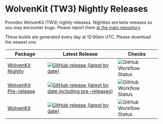 # WolvenKit (TW3) Nightly Releases
Provides WolvenKit (TW3) nightly releases. Nightlies are beta releases so you may encounter bugs. Please report them [at the main repository](https://github.com/WolvenKit/WolvenKit-7/issues). 

These builds are generated every day at 12:00am UTC. Please download the newest one.

| Package | Latest Release | Checks  |
| ------- | ------------ | ----------------- |
| [WolvenKit Nightly](https://github.com/WolvenKit/WolvenKit-7-nightly/releases/latest) | [![GitHub release (latest by date)](https://img.shields.io/github/v/release/WolvenKit/WolvenKit-7-nightly)](https://github.com/WolvenKit/WolvenKit-7-nightly/releases/latest) | ![GitHub Workflow Status](https://img.shields.io/github/actions/workflow/status/WolvenKit/WolvenKit/Nightly.yml) |
| [WolvenKit Pre-release](https://github.com/WolvenKit/WolvenKit-7/releases) | [![GitHub release (latest by date including pre-releases)](https://img.shields.io/github/v/release/WolvenKit/Wolvenkit-7?include_prereleases)](https://img.shields.io/github/v/release/WolvenKit/Wolvenkit-7?include_prereleases) | ![GitHub Workflow Status](https://img.shields.io/github/actions/workflow/status/WolvenKit/WolvenKit-7/main.yml) |
| [WolvenKit](https://github.com/WolvenKit/WolvenKit-7/releases/latest) | [![GitHub release (latest by date)](https://img.shields.io/github/v/release/WolvenKit/WolvenKit-7)](https://github.com/WolvenKit/WolvenKit-7/releases/latest) | ![GitHub Workflow Status](https://img.shields.io/github/actions/workflow/status/WolvenKit/WolvenKit-7/main.yml) | 


